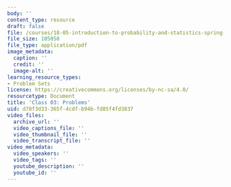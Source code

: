```yaml
---
body: ''
content_type: resource
draft: false
file: /courses/18-05-introduction-to-probability-and-statistics-spring-2022/mit18_05_s22_class03_pset.pdf
file_size: 105058
file_type: application/pdf
image_metadata:
  caption: ''
  credit: ''
  image-alt: ''
learning_resource_types:
- Problem Sets
license: https://creativecommons.org/licenses/by-nc-sa/4.0/
resourcetype: Document
title: 'Class 03: Problems'
uid: d78f3d33-365f-4cdf-b94b-fd85f4fd3837
video_files:
  archive_url: ''
  video_captions_file: ''
  video_thumbnail_file: ''
  video_transcript_file: ''
video_metadata:
  video_speakers: ''
  video_tags: ''
  youtube_description: ''
  youtube_id: ''
---
```

